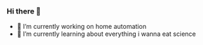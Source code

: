 ### Hi there 👋

- 🔭 I’m currently working on home automation
- 🌱 I’m currently learning about everything i wanna eat science
